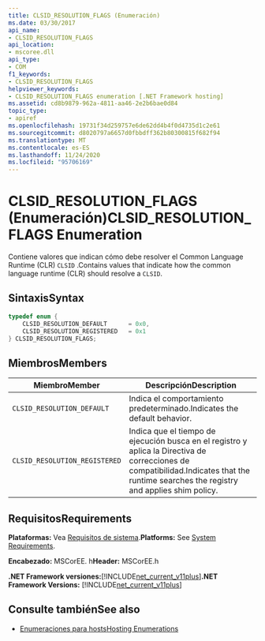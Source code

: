 ```yaml
---
title: CLSID_RESOLUTION_FLAGS (Enumeración)
ms.date: 03/30/2017
api_name:
- CLSID_RESOLUTION_FLAGS
api_location:
- mscoree.dll
api_type:
- COM
f1_keywords:
- CLSID_RESOLUTION_FLAGS
helpviewer_keywords:
- CLSID_RESOLUTION_FLAGS enumeration [.NET Framework hosting]
ms.assetid: cd8b9879-962a-4811-aa46-2e2b6bae0d84
topic_type:
- apiref
ms.openlocfilehash: 19731f34d259757e6de62dd4b4f0d4735d1c2e61
ms.sourcegitcommit: d8020797a6657d0fbbdff362b80300815f682f94
ms.translationtype: MT
ms.contentlocale: es-ES
ms.lasthandoff: 11/24/2020
ms.locfileid: "95706169"
---
```

# <a name="clsid_resolution_flags-enumeration"></a><span data-ttu-id="9a0f3-102">CLSID_RESOLUTION_FLAGS (Enumeración)</span><span class="sxs-lookup"><span data-stu-id="9a0f3-102">CLSID_RESOLUTION_FLAGS Enumeration</span></span>

<span data-ttu-id="9a0f3-103">Contiene valores que indican cómo debe resolver el Common Language Runtime (CLR) `CLSID` .</span><span class="sxs-lookup"><span data-stu-id="9a0f3-103">Contains values that indicate how the common language runtime (CLR) should resolve a `CLSID`.</span></span>  
  
## <a name="syntax"></a><span data-ttu-id="9a0f3-104">Sintaxis</span><span class="sxs-lookup"><span data-stu-id="9a0f3-104">Syntax</span></span>  
  
```cpp  
typedef enum {  
    CLSID_RESOLUTION_DEFAULT      = 0x0,  
    CLSID_RESOLUTION_REGISTERED   = 0x1  
} CLSID_RESOLUTION_FLAGS;  
```  
  
## <a name="members"></a><span data-ttu-id="9a0f3-105">Miembros</span><span class="sxs-lookup"><span data-stu-id="9a0f3-105">Members</span></span>  
  
|<span data-ttu-id="9a0f3-106">Miembro</span><span class="sxs-lookup"><span data-stu-id="9a0f3-106">Member</span></span>|<span data-ttu-id="9a0f3-107">Descripción</span><span class="sxs-lookup"><span data-stu-id="9a0f3-107">Description</span></span>|  
|------------|-----------------|  
|`CLSID_RESOLUTION_DEFAULT`|<span data-ttu-id="9a0f3-108">Indica el comportamiento predeterminado.</span><span class="sxs-lookup"><span data-stu-id="9a0f3-108">Indicates the default behavior.</span></span>|  
|`CLSID_RESOLUTION_REGISTERED`|<span data-ttu-id="9a0f3-109">Indica que el tiempo de ejecución busca en el registro y aplica la Directiva de correcciones de compatibilidad.</span><span class="sxs-lookup"><span data-stu-id="9a0f3-109">Indicates that the runtime searches the registry and applies shim policy.</span></span>|  
  
## <a name="requirements"></a><span data-ttu-id="9a0f3-110">Requisitos</span><span class="sxs-lookup"><span data-stu-id="9a0f3-110">Requirements</span></span>  

 <span data-ttu-id="9a0f3-111">**Plataformas:** Vea [Requisitos de sistema](../../get-started/system-requirements.md).</span><span class="sxs-lookup"><span data-stu-id="9a0f3-111">**Platforms:** See [System Requirements](../../get-started/system-requirements.md).</span></span>  
  
 <span data-ttu-id="9a0f3-112">**Encabezado:** MSCorEE. h</span><span class="sxs-lookup"><span data-stu-id="9a0f3-112">**Header:** MSCorEE.h</span></span>  
  
 <span data-ttu-id="9a0f3-113">**.NET Framework versiones:**[!INCLUDE[net_current_v11plus](../../../../includes/net-current-v11plus-md.md)]</span><span class="sxs-lookup"><span data-stu-id="9a0f3-113">**.NET Framework Versions:** [!INCLUDE[net_current_v11plus](../../../../includes/net-current-v11plus-md.md)]</span></span>  
  
## <a name="see-also"></a><span data-ttu-id="9a0f3-114">Consulte también</span><span class="sxs-lookup"><span data-stu-id="9a0f3-114">See also</span></span>

- [<span data-ttu-id="9a0f3-115">Enumeraciones para hosts</span><span class="sxs-lookup"><span data-stu-id="9a0f3-115">Hosting Enumerations</span></span>](hosting-enumerations.md)
